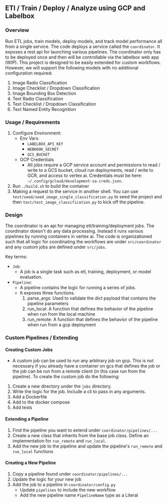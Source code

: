 ## ETl / Train / Deploy / Analyze using GCP and Labelbox

### Overview

Run ETL jobs, train models, deploy models, and track model performance all from a single service. The code deploys a service called the `coordinator`. It exposes a rest api for launching various pipelines. The coordinator only has to be deployed once and then will be controllable via the labelbox web app (WIP). This project is designed to be easily extended for custom workflows. However, we will support the following models with no additional configuration required:

1. Image Radio Classification
2. Image Checklist / Dropdown Classification
3. Image Bounding Box Detection
4. Text Radio Classification
5. Text Checklist / Dropdown Classification
6. Text Named Entity Recognition


### Usage / Requirements

1. Configure Environment:
    * Env Vars:
        - `LABELBOX_API_KEY`
        - `WEBHOOK_SECRET`
        - `GCS_BUCKET`
    * GCP Credentials
        - All jobs require a GCP service account and permissions to read / write to a GCS bucket, cloud run deployments, read / write to GCR, and access to vertex ai. Credentials must be here: `~/.config/gcloud/development-sa-creds.json`.
2. Run `./build.sh` to build the container
2. Making a request to the service in another shell.  You can use `test/seed/seed_image_single_classification.py` to seed the project and then `test/test_image_classification.py` to kick off the pipeline.

### Design

The coordinator is an api for managing etl/training/deployment jobs. The coordinator doesn't do any data processing. Instead it runs various pipelines by running containers in vertex ai. The code is organizationed such that all logic for coordinating the workflows are under `src/coordinator` and any custom jobs are defined under `src/jobs`.


Key terms:
* `Job`:
    - A job is a single task such as etl, training, deployment, or model evaluation.
* `Pipeline`:
    - A pipeline contains the logic for running a series of jobs.
    - It exposes three functions.
        1. parse_args: Used to validate the dict payload that contains the pipeline parameters
        2. run_local: A function that defines the behavior of the pipeline when run from the local machine
        3. run_remote: A function that defines the behavior of the pipeline when run from a gcp deployment


### Custom Pipelines / Extending

#### Creating Custom Jobs
* A custom job can be used to run any arbitrary job on gcp. This is not necessary if you already have a container on gcs that defines the job or the job can be run from a remote client (in this case run from the pipeline). To create the custom job do the following:
1. Create a new directory under the `jobs` directory.
2. Write the logic for the job. Include a cli to pass in any arguments.
3. Add a Dockerfile
5. Add to the docker compose
6. Add tests

#### Extending a Pipeline
1. Find the pipeline you want to extend under `coordinator/pipelines/...`
2. Create a new class that inherits from the base job class. Define an implementation for `run_remote` and `run_local`.
3. Add the new job to the pipeline and update the pipeline's `run_remote` and `run_local` functions


#### Creating a New Pipeline
1. Copy a pipeline found under `coordinator/pipelines/...`
2. Update the logic for your new job
3. Add the job to a pipeline in `coordinator/config.py`
    * Update `pipelines` to include the new workflow
    * Add the new pipeline name `PipelineName` type as a Literal

